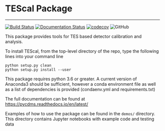 # TEScal Package
-------

[![Build Status](https://travis-ci.com/berkeleycdms/TEScal.svg?branch=master)](https://travis-ci.com/berkeleycdms/TEScal) [![Documentation Status](https://readthedocs.org/projects/pycdms/badge/?version=latest)](https://pycdms.readthedocs.io/en/latest/?badge=latest) [![codecov](https://codecov.io/gh/berkeleycdms/TEScal/branch/master/graph/badge.svg)](https://codecov.io/gh/berkeleycdms/TEScal) 
![GitHub](https://img.shields.io/github/license/mashape/apistatus.svg)


This package provides tools for TES based detector calibration and analysis.

To install TEScal, from the top-level directory of the repo, type the following lines into your command line

`python setup.py clean`  
`python setup.py install --user`

This package requires python 3.6 or greater. A current version of Anaconda3 should be sufficient, however a conda environment file as well as a list of dependencies is provided (condaenv.yml and requirements.txt)
    

The full documentation can be found at https://pycdms.readthedocs.io/en/latest/ 

Examples of how to use the package can be found in the `demos/` directory. This directory contains Jupyter notebooks with example code and testing data
